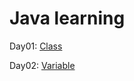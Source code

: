 Java learning
===

Day01: [Class](src/Days/Day01/Mdfiles/day01.md)

Day02: [Variable](src/Days/Day02/Mdfiles/day02.md)
